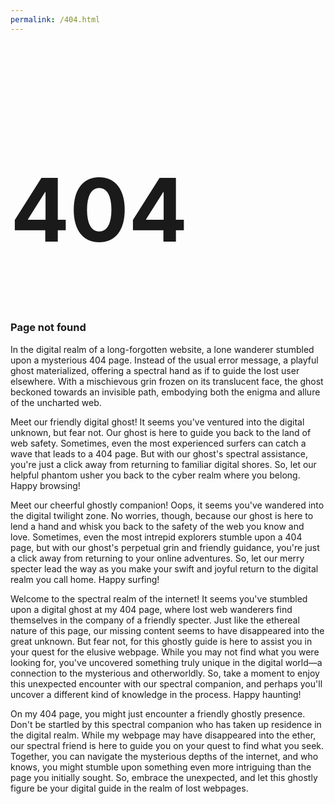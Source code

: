 ```yaml
---
permalink: /404.html
---
```


<div id="arbackground"></div>
<div class="artop">
  <h1 style="font-size: 10em;">404</h1>
  <h3>Page not found</h3>
 <p id="text1"> In the digital realm of a long-forgotten website, a lone wanderer stumbled upon a mysterious 404 page. Instead of the usual error message, a playful ghost materialized, offering a spectral hand as if to guide the lost user elsewhere. With a mischievous grin frozen on its translucent face, the ghost beckoned towards an invisible path, embodying both the enigma and allure of the uncharted web. </p>
  <p id="text2"> Meet our friendly digital ghost! It seems you've ventured into the digital unknown, but fear not. Our ghost is here to guide you back to the land of web safety. Sometimes, even the most experienced surfers can catch a wave that leads to a 404 page. But with our ghost's spectral assistance, you're just a click away from returning to familiar digital shores. So, let our helpful phantom usher you back to the cyber realm where you belong. Happy browsing! </p>
  <p id="text3"> Meet our cheerful ghostly companion! Oops, it seems you've wandered into the digital twilight zone. No worries, though, because our ghost is here to lend a hand and whisk you back to the safety of the web you know and love. Sometimes, even the most intrepid explorers stumble upon a 404 page, but with our ghost's perpetual grin and friendly guidance, you're just a click away from returning to your online adventures. So, let our merry specter lead the way as you make your swift and joyful return to the digital realm you call home. Happy surfing! </p>
   <p id="text4"> Welcome to the spectral realm of the internet! It seems you've stumbled upon a digital ghost at my 404 page, where lost web wanderers find themselves in the company of a friendly specter. Just like the ethereal nature of this page, our missing content seems to have disappeared into the great unknown. But fear not, for this ghostly guide is here to assist you in your quest for the elusive webpage. While you may not find what you were looking for, you've uncovered something truly unique in the digital world—a connection to the mysterious and otherworldly. So, take a moment to enjoy this unexpected encounter with our spectral companion, and perhaps you'll uncover a different kind of knowledge in the process. Happy haunting! </p>
 <p id="text5"> On my 404 page, you might just encounter a friendly ghostly presence. Don't be startled by this spectral companion who has taken up residence in the digital realm. While my webpage may have disappeared into the ether, our spectral friend is here to guide you on your quest to find what you seek. Together, you can navigate the mysterious depths of the internet, and who knows, you might stumble upon something even more intriguing than the page you initially sought. So, embrace the unexpected, and let this ghostly figure be your digital guide in the realm of lost webpages. </p>
</div>
  <div class="arcontainer fadeInAndOut" id="back-link" title="Click to go back.">
    <div class="ghost-copy">
      <div class="one"></div>
      <div class="two"></div>
      <div class="three"></div>
      <div class="four"></div>
    </div>
    <div class="ghost">
      <div class="face">
        <div class="eye"></div>
        <div class="eye-right"></div>
        <div class="mouth"></div>
      </div>
    </div>
    <div class="arshadow"></div>
  </div>
<script>
function getRandomNumber() {
  return Math.floor(Math.random() * 5) + 1;
}
// Function to show one of the <p> elements based on the random number
function showRandomText() {
  const randomNumber = getRandomNumber();
  // Hide all <p> elements
  for (let i = 1; i <= 5; i++) {
    const textElement = document.getElementById(`text${i}`);
    textElement.style.display = 'none';
  }
  // Show the selected <p> element
  const selectedTextElement = document.getElementById(`text${randomNumber}`);
  selectedTextElement.style.display = 'block';
}
showRandomText();
</script>
<!-- [back](./) -->
